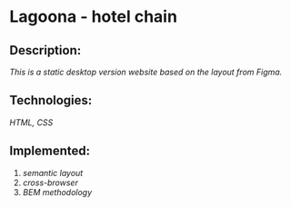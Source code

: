 # Lagoona - hotel chain

## Description:
*This is a static desktop version website based on the layout from Figma.*

## Technologies:
*HTML, CSS*


## Implemented:

1. *semantic layout*
2. *cross-browser*
3. *BEM methodology*
